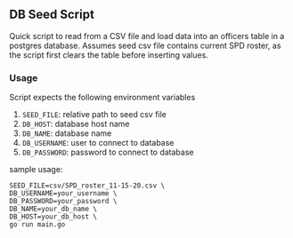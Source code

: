 ## DB Seed Script

Quick script to read from a CSV file and load data into an officers table in a postgres database. Assumes seed csv file contains current SPD roster, as the script first clears the table before inserting values.

### Usage
Script expects the following environment variables
1. `SEED_FILE`: relative path to seed csv file
1. `DB_HOST`: database host name
1. `DB_NAME`: database name
1. `DB_USERNAME`: user to connect to database
1. `DB_PASSWORD`: password to connect to database

sample usage:
```
SEED_FILE=csv/SPD_roster_11-15-20.csv \
DB_USERNAME=your_username \
DB_PASSWORD=your_password \
DB_NAME=your_db_name \
DB_HOST=your_db_host \
go run main.go
```
